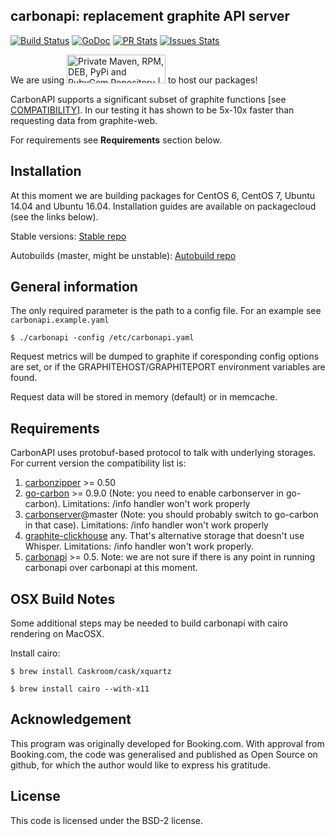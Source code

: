 carbonapi: replacement graphite API server
------------------------------------------

[![Build Status](https://travis-ci.org/go-graphite/carbonapi.svg?branch=master)](https://travis-ci.org/go-graphite/carbonapi)
[![GoDoc](https://godoc.org/github.com/go-graphite/carbonapi?status.svg)](https://godoc.org/github.com/go-graphite/carbonapi)
[![PR Stats](http://issuestats.com/github/go-graphite/carbonapi/badge/pr)](http://issuestats.com/github/go-graphite/carbonapi)
[![Issues Stats](http://issuestats.com/github/go-graphite/carbonapi/badge/issue)](http://issuestats.com/github/go-graphite/carbonapi)

We are using <a href="https://packagecloud.io/"><img alt="Private Maven, RPM, DEB, PyPi and RubyGem Repository | packagecloud" height="46" src="https://packagecloud.io/images/packagecloud-badge.png" width="158" /></a> to host our packages!

CarbonAPI supports a significant subset of graphite functions [see [COMPATIBILITY](COMPATIBILITY.md)].
In our testing it has shown to be 5x-10x faster than requesting data from graphite-web.

For requirements see **Requirements** section below.

Installation
------------

At this moment we are building packages for CentOS 6, CentOS 7, Ubuntu 14.04 and Ubuntu 16.04. Installation guides are available on packagecloud (see the links below).

Stable versions: [Stable repo](https://packagecloud.io/go-graphite/stable/install)

Autobuilds (master, might be unstable): [Autobuild repo](https://packagecloud.io/go-graphite/autobuilds/install)


General information
-------------------

The only required parameter is the path to a config file. For an example see `carbonapi.example.yaml`

`$ ./carbonapi -config /etc/carbonapi.yaml`

Request metrics will be dumped to graphite if coresponding config options are set,
or if the GRAPHITEHOST/GRAPHITEPORT environment variables are found.

Request data will be stored in memory (default) or in memcache.


Requirements
------------

CarbonAPI uses protobuf-based protocol to talk with underlying storages. For current version the compatibility list is:

1. [carbonzipper](https://github.com/go-graphite/carbonzipper) >= 0.50
2. [go-carbon](https://github.com/lomik/go-carbon) >= 0.9.0 (Note: you need to enable carbonserver in go-carbon). Limitations: /info handler won't work properly
3. [carbonserver](https://github.com/grobian/carbonserver)@master (Note: you should probably switch to go-carbon in that case). Limitations: /info handler won't work properly
4. [graphite-clickhouse](https://github.com/lomik/graphite-clickhouse) any. That's alternative storage that doesn't use Whisper. Limitations: /info handler won't work properly.
5. [carbonapi](https://github.com/go-graphite/carbonapi) >= 0.5. Note: we are not sure if there is any point in running carbonapi over carbonapi at this moment.

OSX Build Notes
---------------
Some additional steps may be needed to build carbonapi with cairo rendering on MacOSX.

Install cairo:

```
$ brew install Caskroom/cask/xquartz

$ brew install cairo --with-x11
```

Acknowledgement
---------------
This program was originally developed for Booking.com.  With approval
from Booking.com, the code was generalised and published as Open Source
on github, for which the author would like to express his gratitude.

License
-------

This code is licensed under the BSD-2 license.
